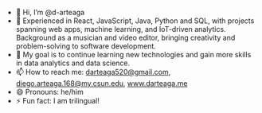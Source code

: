 - 👋 Hi, I’m @d-arteaga
- 👀 Experienced in React, JavaScript, Java, Python and SQL, with projects spanning web apps, machine learning, and IoT-driven analytics. Background as a musician and video editor, bringing creativity and problem-solving to software development.
- 🌱 My goal is to continue learning new technologies and gain more skills in data analytics and data science.
- 📫 How to reach me: darteaga520@gmail.com, diego.arteaga.168@my.csun.edu, www.darteaga.me
- 😄 Pronouns: he/him
- ⚡ Fun fact: I am trilingual!

<!---
d-arteaga/d-arteaga is a ✨ special ✨ repository because its `README.md` (this file) appears on your GitHub profile.
You can click the Preview link to take a look at your changes.
--->
